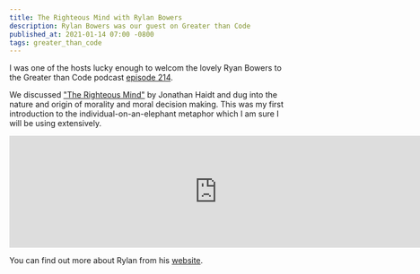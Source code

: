 ```yaml
---
title: The Righteous Mind with Rylan Bowers
description: Rylan Bowers was our guest on Greater than Code
published_at: 2021-01-14 07:00 -0800
tags: greater_than_code
---
```


I was one of the hosts lucky enough to welcom the lovely Ryan Bowers to the
Greater than Code podcast [episode 214](https://www.greaterthancode.com/the-righteous-mind).

We discussed ["The Righteous Mind"](https://righteousmind.com) by Jonathan Haidt
and dug into the nature and origin of morality and moral decision making. This
was my first introduction to the individual-on-an-elephant metaphor which I am
sure I will be using extensively.

<iframe src="https://player.fireside.fm/v2/nERs6yQ-+IC-GEYVh?theme=dark" width="740" height="200" frameborder="0" scrolling="no"></iframe>

You can find out more about Rylan from his [website](https://rylanbowers.com).
